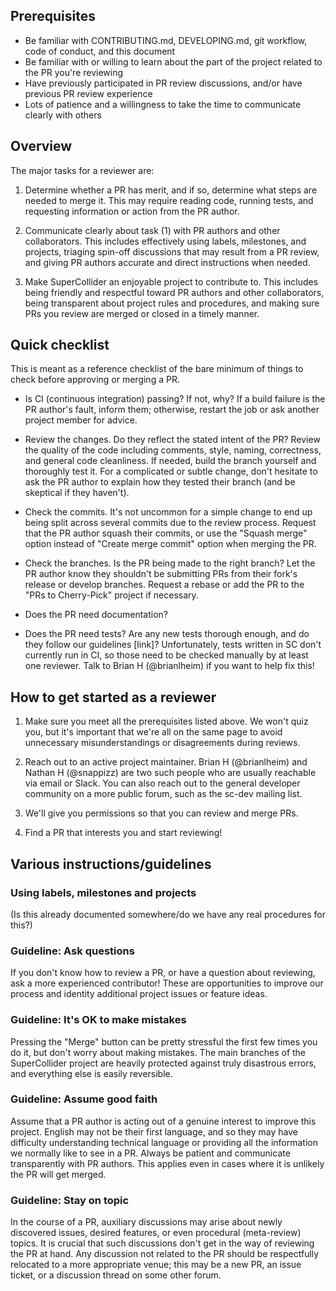## Prerequisites

- Be familiar with CONTRIBUTING.md, DEVELOPING.md, git workflow, code of conduct, and this document
- Be familiar with or willing to learn about the part of the project related to the PR you're reviewing
- Have previously participated in PR review discussions, and/or have previous PR review experience
- Lots of patience and a willingness to take the time to communicate clearly with others

## Overview

The major tasks for a reviewer are:

1. Determine whether a PR has merit, and if so, determine what steps are needed to merge it. This may require reading code, running tests, and requesting information or action from the PR author.

2. Communicate clearly about task (1) with PR authors and other collaborators. This includes effectively using labels, milestones, and projects, triaging spin-off discussions that may result from a PR review, and giving PR authors accurate and direct instructions when needed.

3. Make SuperCollider an enjoyable project to contribute to. This includes being friendly and respectful toward PR authors and other collaborators, being transparent about project rules and procedures, and making sure PRs you review are merged or closed in a timely manner.

## Quick checklist

This is meant as a reference checklist of the bare minimum of things to check before approving or merging a PR.

- Is CI (continuous integration) passing? If not, why? If a build failure is the PR author's fault, inform them; otherwise, restart the job or ask another project member for advice.

- Review the changes. Do they reflect the stated intent of the PR? Review the quality of the code including comments, style, naming, correctness, and general code cleanliness. If needed, build the branch yourself and thoroughly test it. For a complicated or subtle change, don't hesitate to ask the PR author to explain how they tested their branch (and be skeptical if they haven't).

- Check the commits. It's not uncommon for a simple change to end up being split across several commits due to the review process. Request that the PR author squash their commits, or use the "Squash merge" option instead of "Create merge commit" option when merging the PR.

- Check the branches. Is the PR being made to the right branch? Let the PR author know they shouldn't be submitting PRs from their fork's release or develop branches. Request a rebase or add the PR to the "PRs to Cherry-Pick" project if necessary.

- Does the PR need documentation?

- Does the PR need tests? Are any new tests thorough enough, and do they follow our guidelines [link]? Unfortunately, tests written in SC don't currently run in CI, so those need to be checked manually by at least one reviewer. Talk to Brian H (@brianlheim) if you want to help fix this!

## How to get started as a reviewer

1. Make sure you meet all the prerequisites listed above. We won't quiz you, but it's important that we're all on the same page to avoid unnecessary misunderstandings or disagreements during reviews.

2. Reach out to an active project maintainer. Brian H (@brianlheim) and Nathan H (@snappizz) are two such people who are usually reachable via email or Slack. You can also reach out to the general developer community on a more public forum, such as the sc-dev mailing list.

3. We'll give you permissions so that you can review and merge PRs.

4. Find a PR that interests you and start reviewing!

## Various instructions/guidelines

### Using labels, milestones and projects

(Is this already documented somewhere/do we have any real procedures for this?)

### Guideline: Ask questions

If you don't know how to review a PR, or have a question about reviewing, ask a more experienced contributor! These are opportunities to improve our process and identity additional project issues or feature ideas.

### Guideline: It's OK to make mistakes

Pressing the "Merge" button can be pretty stressful the first few times you do it, but don't worry about making mistakes. The main branches of the SuperCollider project are heavily protected against truly disastrous errors, and everything else is easily reversible.

### Guideline: Assume good faith 

Assume that a PR author is acting out of a genuine interest to improve this project. English may not be their first language, and so they may have difficulty understanding technical language or providing all the information we normally like to see in a PR. Always be patient and communicate transparently with PR authors. This applies even in cases where it is unlikely the PR will get merged.

### Guideline: Stay on topic

In the course of a PR, auxiliary discussions may arise about newly discovered issues, desired features, or even procedural (meta-review) topics. It is crucial that such discussions don't get in the way of reviewing the PR at hand. Any discussion not related to the PR should be respectfully relocated to a more appropriate venue; this may be a new PR, an issue ticket, or a discussion thread on some other forum.